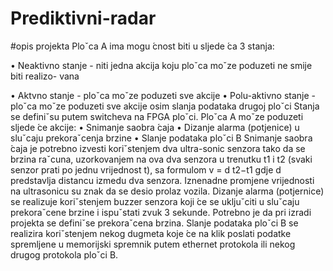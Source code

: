 # Prediktivni-radar
#opis projekta
Ploˇca A ima mogu ́cnost biti u sljede ́ca 3 stanja:

• Neaktivno stanje - niti jedna akcija koju ploˇca moˇze poduzeti ne smije biti realizo-
vana

• Aktvno stanje - ploˇca moˇze poduzeti sve akcije
• Polu-aktivno stanje - ploˇca moˇze poduzeti sve akcije osim slanja podataka drugoj
ploˇci
Stanja se definiˇsu putem switcheva na FPGA ploˇci.
Ploˇca A moˇze poduzeti sljede ́ce akcije:
• Snimanje saobra ́caja
• Dizanje alarma (potjenice) u sluˇcaju prekoraˇcenja brzine
• Slanje podataka ploˇci B
Snimanje saobra ́caja je potrebno izvesti koriˇstenjem dva ultra-sonic senzora tako da
se brzina raˇcuna, uzorkovanjem na ova dva senzora u trenutku t1 i t2 (svaki senzor prati
po jednu vrijednost t), sa formulom v =
d
t2−t1
gdje d predstavlja distancu izmedu dva
senzora. Iznenadne promjene vrijednosti na ultrasonicu su znak da se desio prolaz vozila.
Dizanje alarma (potjernice) se realizuje koriˇstenjem buzzer senzora koji  ́ce se ukljuˇciti u
sluˇcaju prekoraˇcene brzine i ispuˇstati zvuk 3 sekunde. Potrebno je da pri izradi projekta
se definiˇse prekoraˇcena brzina.
Slanje podataka ploˇci B se realizira koriˇstenjem nekog dugmeta koje  ́ce na klik poslati
podatke spremljene u memorijski spremnik putem ethernet protokola ili nekog drugog
protokola ploˇci B.
